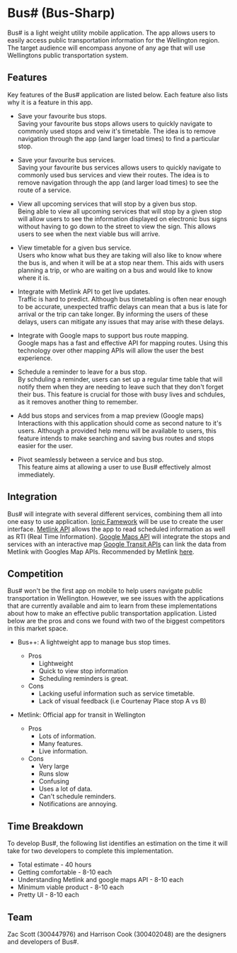# Bus# (Bus-Sharp)
Bus# is a light weight utility mobile application. The app allows users to easily 
access public transportation information for the Wellington region. The target 
audience will encompass anyone of any age that will use Wellingtons public transportation
system.


## Features
Key features of the Bus# application are listed below. Each feature also lists
why it is a feature in this app.

- Save your favourite bus stops.<br>
    Saving your favourite bus stops allows users to quickly navigate to commonly
    used stops and veiw it's timetable. The idea is to remove navigation through
    the app (and larger load times) to find a particular stop.

- Save your favourite bus services.<br>
    Saving your favourite bus services allows users to quickly navigate to commonly
    used bus services and view their routes. The idea is to remove navigation 
    through the app (and larger load times) to see the route of a service.

- View all upcoming services that will stop by a given bus stop.<br>
    Being able to view all upcoming services that will stop by a given stop will
    allow users to see the information displayed on electronic bus signs without
    having to go down to the street to view the sign. This allows users to see when 
    the next viable bus will arrive.

- View timetable for a given bus service.<br>
    Users who know what bus they are taking will also like to know where the bus
    is, and when it will be at a stop near them. This aids with users planning 
    a trip, or who are waiting on a bus and would like to know where it is.

- Integrate with Metlink API to get live updates.<br>
    Traffic is hard to predict. Although bus timetabling is often near enough to
    be accurate, unexpected traffic delays can mean that a bus is late for arrival
    or the trip can take longer. By informing the users of these delays, users 
    can mitigate any issues that may arise with these delays.

- Integrate with Google maps to support bus route mapping. <br>
    Google maps has a fast and effective API for mapping routes. Using this technology
    over other mapping APIs will allow the user the best experience.

- Schedule a reminder to leave for a bus stop.<br>
    By schduling a reminder, users can set up a regular time table that will notify 
    them when they are needing to leave such that they don't forget their bus.
    This feature is crucial for those with busy lives and schdules, as it removes
    another thing to remember.

- Add bus stops and services from a map preview (Google maps)<br>
    Interactions with this application should come as second nature to it's users.
    Although a provided help menu will be available to users, this feature intends
    to make searching and saving bus routes and stops easier for the user.

- Pivot seamlessly between a service and bus stop.<br>
    This feature aims at allowing a user to use Bus# effectively almost immediately.

## Integration
Bus# will integrate with several different services, combining them all into one 
easy to use application.
[Ionic Famework](https://ionicframework.com/) will be use to create the user interface.
[Metlink API](https://github.com/reedwade/metlink-api-maybe) allows the app to 
read scheduled information as well as RTI (Real Time Information).
[Google Maps API](https://docs.microsoft.com/en-us/xamarin/android/platform/maps-and-location/maps/maps-api) will integrate the stops and services with an interactive map
[Google Transit APIs](https://developers.google.com/transit/gtfs/reference?hl=en) can link the data from Metlink with Googles Map APIs. Recommended by Metlink [here](https://www.metlink.org.nz/customer-services/general-transit-file-specification/).

## Competition
Bus# won't be the first app on mobile to help users navigate public transportation
in Wellington. However, we see issues with the applications that are currently 
available and aim to learn from these implementations about how to make an 
effective public transportation application. Listed below are the pros and cons
we found with two of the biggest competitors in this market space.

- Bus++: A lightweight app to manage bus stop times.
	- Pros
		- Lightweight
		- Quick to view stop information
		- Scheduling reminders is great.
	- Cons
		- Lacking useful information such as service timetable.
		- Lack of visual feedback (i.e Courtenay Place stop A vs B)
		 
		
- Metlink: Official app for transit in Wellington
	- Pros
		- Lots of information.
		- Many features.
		- Live information.
	- Cons
		- Very large
		- Runs slow
		- Confusing
		- Uses a lot of data.
		- Can't schedule reminders.
		- Notifications are annoying.

## Time Breakdown
To develop Bus#, the following list identifies an estimation on the time it will
take for two developers to complete this implementation.

- Total estimate - 40 hours
- Getting comfortable - 8-10 each
- Understanding Metlink and google maps API - 8-10 each
- Minimum viable product - 8-10 each
- Pretty UI - 8-10 each

## Team
Zac Scott (300447976) and Harrison Cook (300402048) are the designers and 
developers of Bus#.
